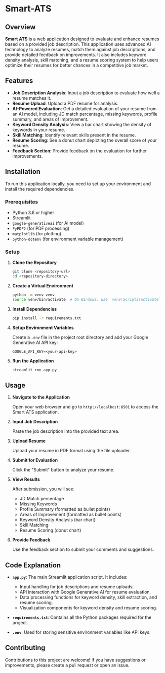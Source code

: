 # Smart-ATS

## Overview

**Smart ATS** is a web application designed to evaluate and enhance resumes based on a provided job description. This application uses advanced AI technology to analyze resumes, match them against job descriptions, and provide detailed feedback on improvements. It also includes keyword density analysis, skill matching, and a resume scoring system to help users optimize their resumes for better chances in a competitive job market.

## Features

- **Job Description Analysis**: Input a job description to evaluate how well a resume matches it.
- **Resume Upload**: Upload a PDF resume for analysis.
- **AI-Powered Evaluation**: Get a detailed evaluation of your resume from an AI model, including JD match percentage, missing keywords, profile summary, and areas of improvement.
- **Keyword Density Analysis**: View a bar chart showing the density of keywords in your resume.
- **Skill Matching**: Identify relevant skills present in the resume.
- **Resume Scoring**: See a donut chart depicting the overall score of your resume.
- **Feedback Section**: Provide feedback on the evaluation for further improvements.

## Installation

To run this application locally, you need to set up your environment and install the required dependencies.

### Prerequisites

- Python 3.8 or higher
- Streamlit
- `google-generativeai` (for AI model)
- `PyPDF2` (for PDF processing)
- `matplotlib` (for plotting)
- `python-dotenv` (for environment variable management)

### Setup

1. **Clone the Repository**

   ```bash
   git clone <repository-url>
   cd <repository-directory>
   ```

2. **Create a Virtual Environment**

   ```bash
   python -m venv venv
   source venv/bin/activate  # On Windows, use `venv\Scripts\activate`
   ```

3. **Install Dependencies**

   ```bash
   pip install -r requirements.txt
   ```

4. **Setup Environment Variables**

   Create a `.env` file in the project root directory and add your Google Generative AI API key:

   ```
   GOOGLE_API_KEY=<your-api-key>
   ```

5. **Run the Application**

   ```bash
   streamlit run app.py
   ```

## Usage

1. **Navigate to the Application**

   Open your web browser and go to `http://localhost:8501` to access the Smart ATS application.

2. **Input Job Description**

   Paste the job description into the provided text area.

3. **Upload Resume**

   Upload your resume in PDF format using the file uploader.

4. **Submit for Evaluation**

   Click the "Submit" button to analyze your resume.

5. **View Results**

   After submission, you will see:

   - JD Match percentage
   - Missing Keywords
   - Profile Summary (formatted as bullet points)
   - Areas of Improvement (formatted as bullet points)
   - Keyword Density Analysis (bar chart)
   - Skill Matching
   - Resume Scoring (donut chart)

6. **Provide Feedback**

   Use the feedback section to submit your comments and suggestions.

## Code Explanation

- **`app.py`**: The main Streamlit application script. It includes:
  - Input handling for job descriptions and resume uploads.
  - API interaction with Google Generative AI for resume evaluation.
  - Data processing functions for keyword density, skill extraction, and resume scoring.
  - Visualization components for keyword density and resume scoring.

- **`requirements.txt`**: Contains all the Python packages required for the project.

- **`.env`**: Used for storing sensitive environment variables like API keys.

## Contributing

Contributions to this project are welcome! If you have suggestions or improvements, please create a pull request or open an issue.
